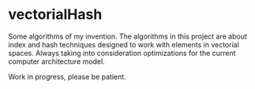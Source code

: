 # vectorialHash
Some algorithms of my invention. The algorithms in this project are about index and hash techniques designed to work with elements in vectorial spaces. Always taking into consideration optimizations for the current computer architecture model.

Work in progress, please be patient.
